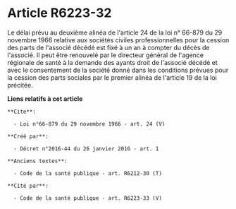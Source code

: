 # Article R6223-32

Le délai prévu au 
deuxième alinéa de l'article 24 de la loi n° 66-879 du 29 novembre 1966
 relative aux sociétés civiles professionnelles pour la cession des parts de l'associé décédé est fixé à un an à compter du
décès de l'associé. Il peut être renouvelé par le directeur général de l'agence régionale de santé à la demande des ayants
droit de l'associé décédé et avec le consentement de la société donné dans les conditions prévues pour la cession des parts
sociales par le premier alinéa de l'article 19 de la loi précitée.

**Liens relatifs à cet article**

	**Cite**:

	  - Loi n°66-879 du 29 novembre 1966 - art. 24 (V)

	**Créé par**:

	  - Décret n°2016-44 du 26 janvier 2016 - art. 1

	**Anciens textes**:

	  - Code de la santé publique - art. R6212-30 (T)

	**Cité par**:

	  - Code de la santé publique - art. R6223-33 (V)
